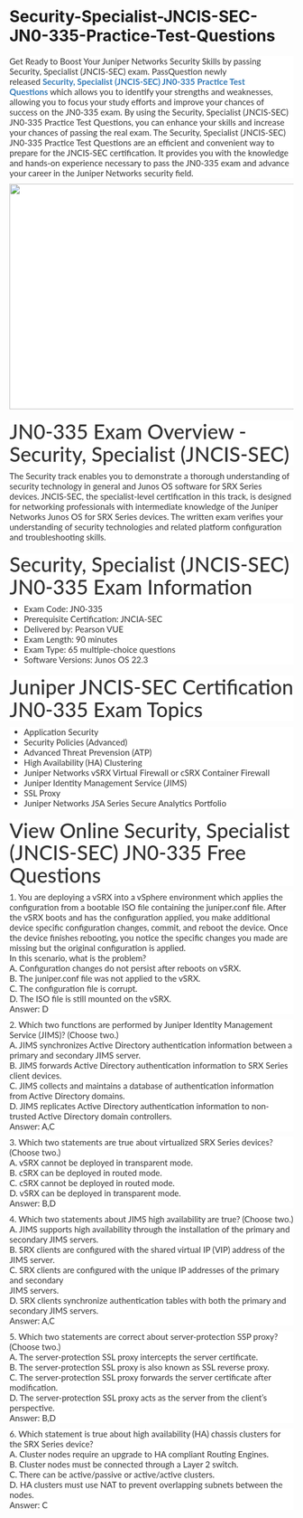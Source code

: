 # Security-Specialist-JNCIS-SEC-JN0-335-Practice-Test-Questions
<p>
	<span style="font-size:12px;font-weight:normal;">
	<p style="box-sizing:border-box;margin-top:0px;margin-bottom:10px;color:#333333;font-family:Lato;font-size:15px;white-space:normal;background-color:#FFFFFF;">
		Get Ready to Boost Your Juniper Networks Security Skills by passing Security, Specialist (JNCIS-SEC) exam. PassQuestion newly released&nbsp;<span style="box-sizing:border-box;font-weight:700;"><a href="https://www.passquestion.com/jn0-335.html" style="box-sizing:border-box;background-color:transparent;color:#337AB7;text-decoration-line:none;">Security, Specialist (JNCIS-SEC) JN0-335 Practice Test Questions</a></span>&nbsp;which allows you to identify your strengths and weaknesses, allowing you to focus your study efforts and improve your chances of success on the JN0-335 exam. By using the Security, Specialist (JNCIS-SEC) JN0-335 Practice Test Questions, you can enhance your skills and increase your chances of passing the real exam. The Security, Specialist (JNCIS-SEC) JN0-335 Practice Test Questions are an efficient and convenient way to prepare for the JNCIS-SEC certification. It provides you with the knowledge and hands-on experience necessary to pass the JN0-335 exam and advance your career in the Juniper Networks security field.&nbsp;
	</p>
	<p style="box-sizing:border-box;margin-top:0px;margin-bottom:10px;color:#333333;font-family:Lato;font-size:15px;white-space:normal;background-color:#FFFFFF;">
		<img alt="" src="https://www.passquestion.com/uploads/pqcom/images/20230207/c15e266bfe0912a2b6a741dfc039158d.png" style="box-sizing:border-box;vertical-align:middle;max-width:100%;height:399px;width:600px;" />
	</p>
	<h1 style="box-sizing:border-box;margin:20px 0px 10px;font-size:36px;font-family:Lato;font-weight:500;line-height:1.1;color:#333333;white-space:normal;background-color:#FFFFFF;">
		JN0-335 Exam Overview - Security, Specialist (JNCIS-SEC)
	</h1>
	<p style="box-sizing:border-box;margin-top:0px;margin-bottom:10px;color:#333333;font-family:Lato;font-size:15px;white-space:normal;background-color:#FFFFFF;">
		The Security track enables you to demonstrate a thorough understanding of security technology in general and Junos OS software for SRX Series devices. JNCIS-SEC, the specialist-level certification in this track, is designed for networking professionals with intermediate knowledge of the Juniper Networks Junos OS for SRX Series devices. The written exam verifies your understanding of security technologies and related platform configuration and troubleshooting skills.
	</p>
	<h1 style="box-sizing:border-box;margin:20px 0px 10px;font-size:36px;font-family:Lato;font-weight:500;line-height:1.1;color:#333333;white-space:normal;background-color:#FFFFFF;">
		Security, Specialist (JNCIS-SEC) JN0-335 Exam Information
	</h1>
	<ul style="box-sizing:border-box;margin-top:0px;margin-bottom:10px;color:#333333;font-family:Lato;font-size:15px;white-space:normal;background-color:#FFFFFF;">
		<li style="box-sizing:border-box;">
			Exam Code: JN0-335
		</li>
		<li style="box-sizing:border-box;">
			Prerequisite Certification: JNCIA-SEC
		</li>
		<li style="box-sizing:border-box;">
			Delivered by: Pearson VUE
		</li>
		<li style="box-sizing:border-box;">
			Exam Length: 90 minutes
		</li>
		<li style="box-sizing:border-box;">
			Exam Type: 65 multiple-choice questions
		</li>
		<li style="box-sizing:border-box;">
			Software Versions: Junos OS 22.3&nbsp;
		</li>
	</ul>
	<h1 style="box-sizing:border-box;margin:20px 0px 10px;font-size:36px;font-family:Lato;font-weight:500;line-height:1.1;color:#333333;white-space:normal;background-color:#FFFFFF;">
		Juniper JNCIS-SEC Certification JN0-335 Exam Topics
	</h1>
	<ul style="box-sizing:border-box;margin-top:0px;margin-bottom:10px;color:#333333;font-family:Lato;font-size:15px;white-space:normal;background-color:#FFFFFF;">
		<li style="box-sizing:border-box;">
			Application Security
		</li>
		<li style="box-sizing:border-box;">
			Security Policies (Advanced)
		</li>
		<li style="box-sizing:border-box;">
			Advanced Threat Prevension (ATP)
		</li>
		<li style="box-sizing:border-box;">
			High Availability (HA) Clustering
		</li>
		<li style="box-sizing:border-box;">
			Juniper Networks vSRX Virtual Firewall or cSRX Container Firewall
		</li>
		<li style="box-sizing:border-box;">
			Juniper Identity Management Service (JIMS)&nbsp;
		</li>
		<li style="box-sizing:border-box;">
			SSL Proxy
		</li>
		<li style="box-sizing:border-box;">
			Juniper Networks JSA Series Secure Analytics Portfolio
		</li>
	</ul>
	<h1 style="box-sizing:border-box;margin:20px 0px 10px;font-size:36px;font-family:Lato;font-weight:500;line-height:1.1;color:#333333;white-space:normal;background-color:#FFFFFF;">
		View Online Security, Specialist (JNCIS-SEC) JN0-335 Free Questions
	</h1>
	<p style="box-sizing:border-box;margin-top:0px;margin-bottom:10px;color:#333333;font-family:Lato;font-size:15px;white-space:normal;background-color:#FFFFFF;">
		1. You are deploying a vSRX into a vSphere environment which applies the configuration from a bootable ISO file containing the juniper.conf file. After the vSRX boots and has the configuration applied, you make additional device specific configuration changes, commit, and reboot the device. Once the device finishes rebooting, you notice the specific changes you made are missing but the original configuration is applied.<br style="box-sizing:border-box;" />
In this scenario, what is the problem?<br style="box-sizing:border-box;" />
A. Configuration changes do not persist after reboots on vSRX.<br style="box-sizing:border-box;" />
B. The juniper.conf file was not applied to the vSRX.<br style="box-sizing:border-box;" />
C. The configuration file is corrupt.<br style="box-sizing:border-box;" />
D. The ISO file is still mounted on the vSRX.<br style="box-sizing:border-box;" />
Answer: D
	</p>
	<p style="box-sizing:border-box;margin-top:0px;margin-bottom:10px;color:#333333;font-family:Lato;font-size:15px;white-space:normal;background-color:#FFFFFF;">
		2. Which two functions are performed by Juniper Identity Management Service (JIMS)? (Choose two.)<br style="box-sizing:border-box;" />
A. JIMS synchronizes Active Directory authentication information between a primary and secondary JIMS server.<br style="box-sizing:border-box;" />
B. JIMS forwards Active Directory authentication information to SRX Series client devices.<br style="box-sizing:border-box;" />
C. JIMS collects and maintains a database of authentication information from Active Directory domains.<br style="box-sizing:border-box;" />
D. JIMS replicates Active Directory authentication information to non-trusted Active Directory domain controllers.<br style="box-sizing:border-box;" />
Answer: A,C
	</p>
	<p style="box-sizing:border-box;margin-top:0px;margin-bottom:10px;color:#333333;font-family:Lato;font-size:15px;white-space:normal;background-color:#FFFFFF;">
		3. Which two statements are true about virtualized SRX Series devices? (Choose two.)<br style="box-sizing:border-box;" />
A. vSRX cannot be deployed in transparent mode.<br style="box-sizing:border-box;" />
B. cSRX can be deployed in routed mode.<br style="box-sizing:border-box;" />
C. cSRX cannot be deployed in routed mode.<br style="box-sizing:border-box;" />
D. vSRX can be deployed in transparent mode.<br style="box-sizing:border-box;" />
Answer: B,D
	</p>
	<p style="box-sizing:border-box;margin-top:0px;margin-bottom:10px;color:#333333;font-family:Lato;font-size:15px;white-space:normal;background-color:#FFFFFF;">
		4. Which two statements about JIMS high availability are true? (Choose two.)<br style="box-sizing:border-box;" />
A. JIMS supports high availability through the installation of the primary and secondary JIMS servers.<br style="box-sizing:border-box;" />
B. SRX clients are configured with the shared virtual IP (VIP) address of the JIMS server.<br style="box-sizing:border-box;" />
C. SRX clients are configured with the unique IP addresses of the primary and secondary<br style="box-sizing:border-box;" />
JIMS servers.<br style="box-sizing:border-box;" />
D. SRX clients synchronize authentication tables with both the primary and secondary JIMS servers.<br style="box-sizing:border-box;" />
Answer: A,C
	</p>
	<p style="box-sizing:border-box;margin-top:0px;margin-bottom:10px;color:#333333;font-family:Lato;font-size:15px;white-space:normal;background-color:#FFFFFF;">
		5. Which two statements are correct about server-protection SSP proxy? (Choose two.)<br style="box-sizing:border-box;" />
A. The server-protection SSL proxy intercepts the server certificate.<br style="box-sizing:border-box;" />
B. The server-protection SSL proxy is also known as SSL reverse proxy.<br style="box-sizing:border-box;" />
C. The server-protection SSL proxy forwards the server certificate after modification.<br style="box-sizing:border-box;" />
D. The server-protection SSL proxy acts as the server from the client’s perspective.<br style="box-sizing:border-box;" />
Answer: B,D
	</p>
	<p style="box-sizing:border-box;margin-top:0px;margin-bottom:10px;color:#333333;font-family:Lato;font-size:15px;white-space:normal;background-color:#FFFFFF;">
		6. Which statement is true about high availability (HA) chassis clusters for the SRX Series device?<br style="box-sizing:border-box;" />
A. Cluster nodes require an upgrade to HA compliant Routing Engines.<br style="box-sizing:border-box;" />
B. Cluster nodes must be connected through a Layer 2 switch.<br style="box-sizing:border-box;" />
C. There can be active/passive or active/active clusters.<br style="box-sizing:border-box;" />
D. HA clusters must use NAT to prevent overlapping subnets between the nodes.<br style="box-sizing:border-box;" />
Answer: C
	</p>
</span>
</p>
<span style="white-space:normal;"></span>

